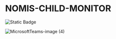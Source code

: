 # NOMIS-CHILD-MONITOR

![Static Badge](https://img.shields.io/badge/image-black)

![MicrosoftTeams-image (4)](https://github.com/NOMIS-NG/NOMIS-CHILD-MONITOR/assets/7923670/76b37ed7-8ebf-4bb0-b646-905e2ee0f3e9)
